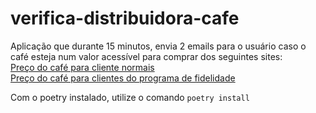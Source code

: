 # verifica-distribuidora-cafe

Aplicação que durante 15 minutos, envia 2 emails para o usuário caso o café esteja num valor acessível para comprar dos seguintes sites:</br>
[Preço do café para cliente normais](http://beans.itcarlow.ie/prices.html)
</br>
[Preço do café para clientes do programa de fidelidade](http://beans.itcarlow.ie/prices-loyalty.html)

Com o poetry instalado, utilize o comando `poetry install`
